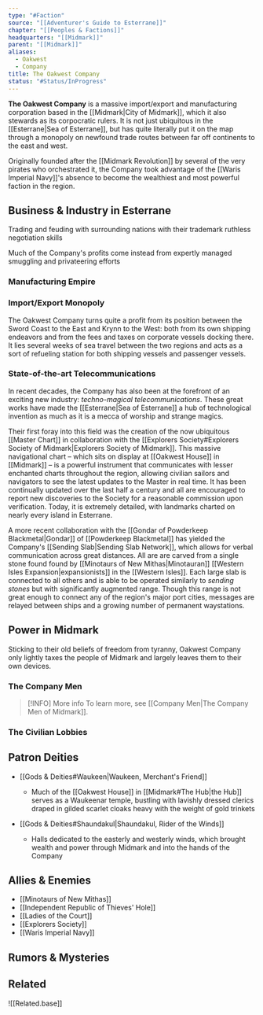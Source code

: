```yaml
---
type: "#Faction"
source: "[[Adventurer's Guide to Esterrane]]"
chapter: "[[Peoples & Factions]]"
headquarters: "[[Midmark]]"
parent: "[[Midmark]]"
aliases:
  - Oakwest
  - Company
title: The Oakwest Company
status: "#Status/InProgress"
---
```

**The Oakwest Company** is a massive import/export and manufacturing corporation based in the [[Midmark|City of Midmark]], which it also stewards as its corpocratic rulers. It is not just ubiquitous in the [[Esterrane|Sea of Esterrane]], but has quite literally put it on the map through a monopoly on newfound trade routes between far off continents to the east and west.

Originally founded after the [[Midmark Revolution]] by several of the very pirates who orchestrated it, the Company took advantage of the [[Waris Imperial Navy]]'s absence to become the wealthiest and most powerful faction in the region.

## Business & Industry in Esterrane

Trading and feuding with surrounding nations with their trademark ruthless negotiation skills

Much of the Company's profits come instead from expertly managed smuggling and privateering efforts

### Manufacturing Empire



### Import/Export Monopoly

The Oakwest Company turns quite a profit from its position between the Sword Coast to the East and Krynn to the West: both from its own shipping endeavors and from the fees and taxes on corporate vessels docking there. It lies several weeks of sea travel between the two regions and acts as a sort of refueling station for both shipping vessels and passenger vessels.

### State-of-the-art Telecommunications

In recent decades, the Company has also been at the forefront of an exciting new industry: *techno-magical telecommunications*. These great works have made the [[Esterrane|Sea of Esterrane]] a hub of technological invention as much as it is a mecca of worship and strange magics.

Their first foray into this field was the creation of the now ubiquitous [[Master Chart]] in collaboration with the [[Explorers Society#Explorers Society of Midmark|Explorers Society of Midmark]]. This massive navigational chart – which sits on display at [[Oakwest House]] in [[Midmark]] – is a powerful instrument that communicates with lesser enchanted charts throughout the region, allowing civilian sailors and navigators to see the latest updates to the Master in real time. It has been continually updated over the last half a century and all are encouraged to report new discoveries to the Society for a reasonable commission upon verification. Today, it is extremely detailed, with landmarks charted on nearly every island in Esterrane.

A more recent collaboration with the [[Gondar of Powderkeep Blackmetal|Gondar]] of [[Powderkeep Blackmetal]] has yielded the Company's [[Sending Slab|Sending Slab Network]], which allows for verbal communication across great distances. All are are carved from a single stone found found by [[Minotaurs of New Mithas|Minotauran]] [[Western Isles Expansion|expansionists]] in the [[Western Isles]]. Each large slab is connected to all others and is able to be operated similarly to *sending stones* but with significantly augmented range. Though this range is not great enough to connect any of the region's major port cities, messages are relayed between ships and a growing number of permanent waystations. 

## Power in Midmark

Sticking to their old beliefs of freedom from tyranny, Oakwest Company only lightly taxes the people of Midmark and largely leaves them to their own devices.

### The Company Men

>[!INFO] More info
>To learn more, see [[Company Men|The Company Men of Midmark]]. 

### The Civilian Lobbies

## Patron Deities

- [[Gods & Deities#Waukeen|Waukeen, Merchant's Friend]]
	- Much of the [[Oakwest House]] in [[Midmark#The Hub|the Hub]] serves as a Waukeenar temple, bustling with lavishly dressed clerics draped in gilded scarlet cloaks heavy with the weight of gold trinkets

- [[Gods & Deities#Shaundakul|Shaundakul, Rider of the Winds]]
	- Halls dedicated to the easterly and westerly winds, which brought wealth and power through Midmark and into the hands of the Company

## Allies & Enemies
- [[Minotaurs of New Mithas]]
- [[Independent Republic of Thieves' Hole]]
- [[Ladies of the Court]]
- [[Explorers Society]]
- [[Waris Imperial Navy]]

## Rumors & Mysteries

## Related
![[Related.base]]